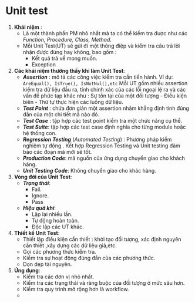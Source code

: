 # Unit test
1. **Khái niệm** :
	- Là một thành phần PM nhỏ nhất mà ta có thể kiểm tra được như các *Function, Procedure, Class, Method*.
	- Mỗi Unit Test(UT) sẽ gửi đi một thông điệp và kiểm tra câu trả lời nhận được đúng hay không, bao gồm :
		- Kết quả trả về mong muốn.
		- Exception
2. **Các khái niệm thường thấy khi làm Unit Test**:
	- ***Assertion*** : mô tả các công việc kiểm tra cần tiến hành. Ví dụ: ```AreEqual(), IsTrue(), IsNotNul(),etc``` Mỗi UT gồm nhiều assertion kiểm tra dữ liệu đầu ra, tính chính xác của các lỗi ngoại lệ ra và các vấn đề phức tạp khác như : Sự tồn tại của một đối tượng - Điều kiện biên - Thứ tự thực hiện các luồng dữ liệu.
	- ***Test Point*** : chứa đơn giản một assertion nhằm khẳng định tính đúng đắn của một chi tiết mã nào đó. 
	- ***Test Case*** : tập hợp các test point kiểm tra một chức năng cụ thể.
	- ***Test Suite***: tập hợp các test case định nghĩa cho từng module hoặc hệ thống con.
	- ***Regression Testing*** (*Automated Testing*) : Phương pháp kiểm nghiệm tự động . Kết hợp Regression Testing và Unit testing đảm bảo các đoạn mã mới sẽ tốt.
	- ***Production Code***: mã nguồn của ứng dụng chuyển giao cho khách hàng.
	- ***Unit Testing Code***: Không chuyển giao cho khác hàng.
3. **Vòng đời của Unit Test**:
	- ***Trạng thái***:
		- Fail.
		- Ignore.
		- Pass
	- ***Hiệu quả khi***:
		- Lặp lại nhiều lần.
		- Tự động hoàn toàn.
		- Độc lập các UT khác.
4. **Thiết kế Unit Test**:
	- Thiết lập điều kiện cần thiết : khởi tạo đối tượng, xác định nguyên cần thiết ,xây dựng các dữ liệu giả,etc.
	- Gọi các phương thức kiểm tra.
	- Kiểm tra sự hoạt động đúng đắn của các phương thức.
	- Dọn dẹp tài nguyên.
5. **Ứng dụng**:
	- Kiểm tra các đơn vị nhỏ nhất.
	- Kiểm tra các trạng thái và ràng buộc của đối tượng ở mức sâu hơn.
	- Kiểm tra quy trình mở rộng hơn là workflow.
	- 
<!--stackedit_data:
eyJoaXN0b3J5IjpbLTE2ODAyMjkwMzZdfQ==
-->